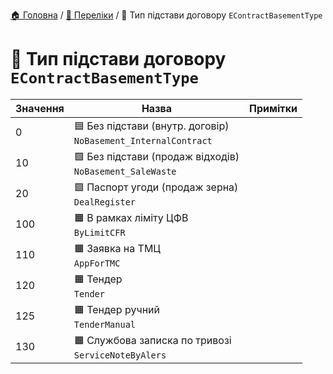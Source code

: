﻿[🏠 Головна](../README.MD) / [🎲 Переліки](./README.MD) / 🎲 Тип підстави договору `EContractBasementType`

# 🎲 Тип підстави договору `EContractBasementType`

| Значення | Назва | Примітки |
|---|---|---|
| 0 | 🟦 Без підстави (внутр. договір) </br> `NoBasement_InternalContract` ||
| 10 | 🟩 Без підстави (продаж відходів) </br> `NoBasement_SaleWaste` ||
| 20 | 🟩 Паспорт угоди (продаж зерна) </br> `DealRegister` ||
| 100 | 🟧 В рамках ліміту ЦФВ </br> `ByLimitCFR` ||
| 110 | 🟧 Заявка на ТМЦ </br> `AppForTMC` ||
| 120 | 🟧 Тендер </br> `Tender` ||
| 125 | 🟧 Тендер ручний </br> `TenderManual` ||
| 130 | 🟧 Службова записка по тривозі </br> `ServiceNoteByAlers` ||